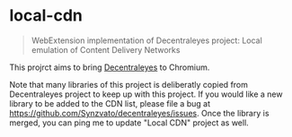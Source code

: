 # local-cdn

 > WebExtension implementation of Decentraleyes project: Local emulation of Content Delivery Networks 

This projrct aims to bring [Decentraleyes](https://github.com/Synzvato/decentraleyes) to Chromium.

Note that many libraries of this project is deliberatly copied from Decentraleyes project to keep up with this project. If you would like a new library to be added to the CDN list, please file a bug at https://github.com/Synzvato/decentraleyes/issues. Once the library is merged, you can ping me to update "Local CDN" project as well.


